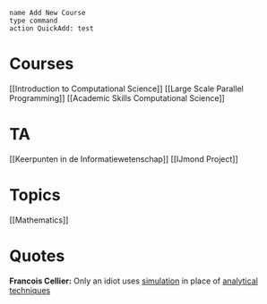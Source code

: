 
```button
name Add New Course
type command
action QuickAdd: test
```
# Courses
[[Introduction to Computational Science]]
[[Large Scale Parallel Programming]]
[[Academic Skills Computational Science]]

# TA
[[Keerpunten in de Informatiewetenschap]]
[[IJmond Project]]

# Topics
[[Mathematics]]
# Quotes
**Francois Cellier:** Only an idiot uses [simulation](Simulation) in place of [analytical techniques](Mathematical%20Model)
